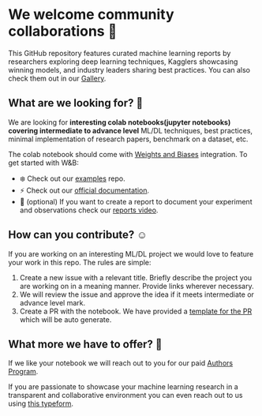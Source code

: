 # We welcome community collaborations :tada:

This GitHub repository features curated machine learning reports by researchers exploring deep learning techniques, Kagglers showcasing winning models, and industry leaders sharing best practices. You can also check them out in our [Gallery](https://wandb.ai/gallery). 

## What are we looking for? :eyes:

We are looking for **interesting colab notebooks(jupyter notebooks) covering intermediate to advance level** ML/DL techniques, best practices, minimal implementation of research papers, benchmark on a dataset, etc.

The colab notebook should come with [Weights and Biases](https://www.wandb.com/) integration. To get started with W&B:

* :snowflake: Check out our [examples](https://github.com/wandb/examples) repo. 
* :zap: Check out our [official documentation](https://docs.wandb.com/). 
* :raised_hands: (optional) If you want to create a report to document your experiment and observations check our [reports video](https://www.youtube.com/watch?v=o2dOSIDDr1w).

## How can you contribute? :relaxed:

If you are working on an interesting ML/DL project we would love to feature your work in this repo. The rules are simple:

1. Create a new issue with a relevant title. Briefly describe the project you are working on in a meaning manner. Provide links wherever necessary.
2. We will review the issue and approve the idea if it meets intermediate or advance level mark. 
3. Create a PR with the notebook. We have provided a [template for the PR](https://github.com/wandb/awesome-dl-projects/blob/master/.github/pull_request_template.md) which will be auto generate. 

## What more we have to offer? :star2:

If we like your notebook we will reach out to you for our paid [Authors Program](https://www.wandb.com/authors). 

If you are passionate to showcase your machine learning research in a transparent and collaborative environment you can even reach out to us using [this typeform](https://weightsandbiases.typeform.com/to/lkb8vgEh).
